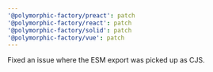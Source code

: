 ```yaml
---
'@polymorphic-factory/preact': patch
'@polymorphic-factory/react': patch
'@polymorphic-factory/solid': patch
'@polymorphic-factory/vue': patch
---
```


Fixed an issue where the ESM export was picked up as CJS.

